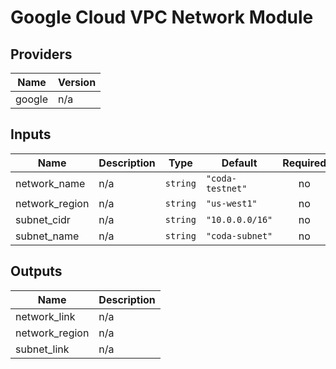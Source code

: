 # Google Cloud VPC Network Module

## Providers

| Name | Version |
|------|---------|
| google | n/a |

## Inputs

| Name | Description | Type | Default | Required |
|------|-------------|------|---------|:-----:|
| network\_name | n/a | `string` | `"coda-testnet"` | no |
| network\_region | n/a | `string` | `"us-west1"` | no |
| subnet\_cidr | n/a | `string` | `"10.0.0.0/16"` | no |
| subnet\_name | n/a | `string` | `"coda-subnet"` | no |

## Outputs

| Name | Description |
|------|-------------|
| network\_link | n/a |
| network\_region | n/a |
| subnet\_link | n/a |

